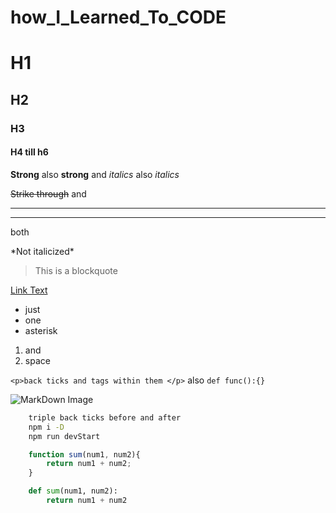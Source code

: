 # how_I_Learned_To_CODE

<!-- Headings -->
# H1
## H2
### H3
#### H4 till h6

<!-- strong and emphasis -->

**Strong** also __strong__ and *italics* also _italics_

<!-- strike through and horizontal rule hr -->
~~Strike through~~ and 

___
---
both

<!-- Escape characters -->
\*Not italicized\*

<!-- Blockquotes -->

> This is a blockquote

<!-- Links -->
[Link Text](linkaddress "Hover text")

<!-- ul -->

* just
* one
* asterisk

<!-- ol -->
1. and 
2. space

<!-- inline code blocks -->
`<p>back ticks and tags within them </p>`
also `def func():{}`

<!-- Images -->

![MarkDown Image](https://markdown-here.com/img/icon256.png "Markdown image")


<!-- GitHub markdown -->

```bash
    triple back ticks before and after
    npm i -D
    npm run devStart
```

```javascript
    function sum(num1, num2){
        return num1 + num2;
    }
```

```python
    def sum(num1, num2):
        return num1 + num2
```


